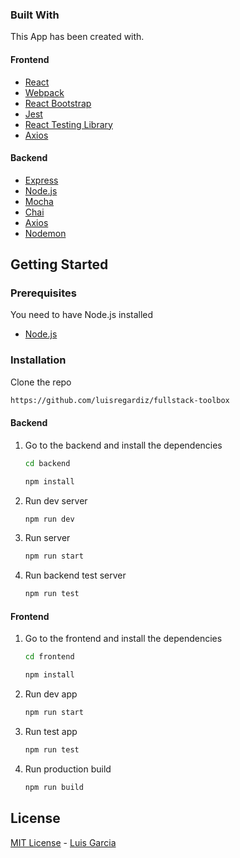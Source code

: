 ### Built With

This App has been created with.

#### Frontend

* [React](https://es.reactjs.org/)
* [Webpack](https://webpack.js.org/)
* [React Bootstrap](https://react-bootstrap.github.io/)
* [Jest](https://jestjs.io/)
* [React Testing Library](https://testing-library.com/docs/react-testing-library/intro/)
* [Axios](https://axios-http.com/docs/intro)

#### Backend

* [Express](https://expressjs.com/es/)
* [Node.js](https://nodejs.org/es/)
* [Mocha](https://mochajs.org/)
* [Chai](https://www.chaijs.com/)
* [Axios](https://axios-http.com/docs/intro)
* [Nodemon](https://www.npmjs.com/package/nodemon)





<!-- GETTING STARTED -->
## Getting Started

### Prerequisites
You need to have Node.js installed
* [Node.js](https://nodejs.org/es/)


### Installation

Clone the repo
   ```sh
   https://github.com/luisregardiz/fullstack-toolbox
   ```

#### Backend


1. Go to the backend and install the dependencies
    ```sh
   cd backend
    ```
    ```sh
   npm install
    ```
2. Run dev server
    ```sh
   npm run dev
    ```
3. Run server
    ```sh
   npm run start
    ```
4. Run backend test server
    ```sh
   npm run test
    ```

#### Frontend


1. Go to the frontend and install the dependencies
    ```sh
   cd frontend
    ```
    ```sh
   npm install
    ```
2. Run dev app
    ```sh
   npm run start
    ```
3. Run test app
    ```sh
   npm run test
    ```
4. Run production build
    ```sh
   npm run build
    ```

## License

[MIT License](README.md) - [Luis Garcia](https://github.com/luisregardiz)
